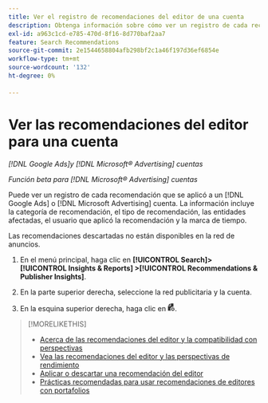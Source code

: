 ```yaml
---
title: Ver el registro de recomendaciones del editor de una cuenta
description: Obtenga información sobre cómo ver un registro de cada recomendación que se aplicó a una [!DNL Google Ads] o [!DNL Microsoft Advertising] cuenta.
exl-id: a963c1cd-e785-470d-8f16-8d770baf2aa7
feature: Search Recommendations
source-git-commit: 2e1544658804afb298bf2c1a46f197d36ef6854e
workflow-type: tm+mt
source-wordcount: '132'
ht-degree: 0%

---
```


# Ver las recomendaciones del editor para una cuenta

*[!DNL Google Ads]y [!DNL Microsoft® Advertising] cuentas*

*Función beta para [!DNL Microsoft® Advertising] cuentas*

Puede ver un registro de cada recomendación que se aplicó a un [!DNL Google Ads] o [!DNL Microsoft Advertising] cuenta. La información incluye la categoría de recomendación, el tipo de recomendación, las entidades afectadas, el usuario que aplicó la recomendación y la marca de tiempo.

Las recomendaciones descartadas no están disponibles en la red de anuncios.

1. En el menú principal, haga clic en **[!UICONTROL Search]> [!UICONTROL Insights & Reports] >[!UICONTROL Recommendations & Publisher Insights]**.

1. En la parte superior derecha, seleccione la red publicitaria y la cuenta.

1. En la esquina superior derecha, haga clic en ![Registros de recomendaciones](/help/search-social-commerce/assets/recommendations-log-view.png "Registros de recomendaciones").

>[!MORELIKETHIS]
>
>* [Acerca de las recomendaciones del editor y la compatibilidad con perspectivas](recommendation-support.md)
>* [Vea las recomendaciones del editor y las perspectivas de rendimiento](recommendation-view.md)
>* [Aplicar o descartar una recomendación del editor](recommendation-apply-dismiss.md)
>* [Prácticas recomendadas para usar recomendaciones de editores con portafolios](recommendation-best-practices.md)

